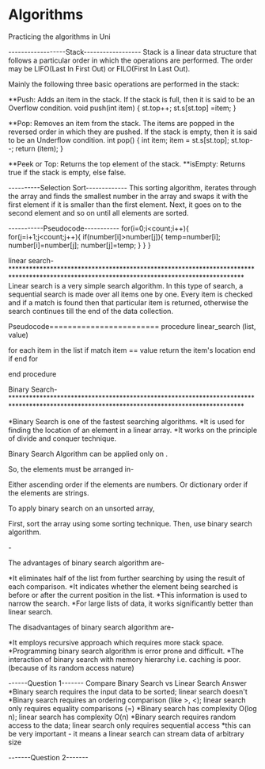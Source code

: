 # Algorithms
Practicing the algorithms in Uni

------------------Stack------------------
Stack is a linear data structure that follows a particular order in which the operations are performed. The order may be LIFO(Last In First Out) or FILO(First In Last Out).

Mainly the following three basic operations are performed in the stack:

**Push: Adds an item in the stack. If the stack is full, then it is said to be an Overflow condition.
      void push(int item)
        {
             	st.top++;
             	st.s[st.top] =item;
        }

**Pop: Removes an item from the stack. The items are popped in the reversed order in which they are pushed. If the stack is empty, then it is said to be an Underflow condition.
              int pop()
       {
 	         int item;
	         item = st.s[st.top];
	         st.top--;
         	return (item);
       }

**Peek or Top: Returns the top element of the stack.
**isEmpty: Returns true if the stack is empty, else false.

----------Selection Sort-------------
       This sorting algorithm, iterates through the array and finds the smallest number in the array and swaps it with the first element if it is smaller than the first element. Next, it goes on to the second element and so on until all elements are sorted.         

-----------Pseudocode-----------
     for(i=0;i<count;i++){
      for(j=i+1;j<count;j++){
         if(number[i]>number[j]){
            temp=number[i];
            number[i]=number[j];
            number[j]=temp;
         }
      }
   }


linear search-*******************************************************************************************************************************************
Linear search is a very simple search algorithm. In this type of search, a sequential search is made over all items one by one. Every item is checked and if a match is found then that particular item is returned, otherwise the search continues till the end of the data collection.

Pseudocode========================
procedure linear_search (list, value)

   for each item in the list
      if match item == value
         return the item's location
      end if
   end for

end procedure

Binary Search-*******************************************************************************************************************************************
 

*Binary Search is one of the fastest searching algorithms.
*It is used for finding the location of an element in a linear array.
*It works on the principle of divide and conquer technique.
 

Binary Search Algorithm can be applied only on <Sorted arrays>.

 

So, the elements must be arranged in-

Either ascending order if the elements are numbers.
Or dictionary order if the elements are strings.
 

To apply binary search on an unsorted array,

First, sort the array using some sorting technique.
Then, use binary search algorithm.
 
<Binary Search Algorithm Advantages>-
 

The advantages of binary search algorithm are-

*It eliminates half of the list from further searching by using the result of each comparison.
*It indicates whether the element being searched is before or after the current position in the list.
*This information is used to narrow the search.
*For large lists of data, it works significantly better than linear search.
 

<Binary Search Algorithm Disadvantages->
 

The disadvantages of binary search algorithm are-

*It employs recursive approach which requires more stack space.
*Programming binary search algorithm is error prone and difficult.
*The interaction of binary search with memory hierarchy i.e. caching is poor.
(because of its random access nature)

------Question 1-------
Compare Binary Search vs Linear Search
      Answer
        *Binary search requires the input data to be sorted; linear search doesn't
        *Binary search requires an ordering comparison (like >, <); linear search only requires equality comparisons (=)
        *Binary search has complexity O(log n); linear search has complexity O(n)
        *Binary search requires random access to the data; linear search only requires sequential access
        *this can be very important - it means a linear search can stream data of arbitrary size

-------Question 2-------
